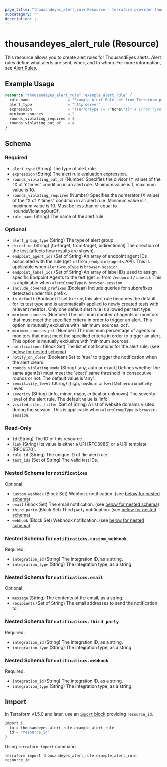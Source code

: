 ```yaml
---
page_title: "thousandeyes_alert_rule Resource - terraform-provider-thousandeyes"
subcategory: ""
description: |-
---
```


# thousandeyes_alert_rule (Resource)

This resource allows you to create alert rules for ThousandEyes alerts. Alert rules define what alerts are sent, when, and to whom. For more information, see [Alert Rules](https://docs.thousandeyes.com/product-documentation/alerts#rule-configuration).

## Example Usage

```terraform
resource "thousandeyes_alert_rule" "example_alert_rule" {
  rule_name                 = "Example Alert Rule set from Terraform provider"
  alert_type                = "http-server"
  expression                = "((errorType != \"None\"))" # Error Type is ANY
  minimum_sources           = 2
  rounds_violating_required = 4
  rounds_violating_out_of   = 4
}
```

<!-- schema generated by tfplugindocs -->
## Schema

### Required

- `alert_type` (String) The type of alert rule.
- `expression` (String) The alert rule evaluation expression.
- `rounds_violating_out_of` (Number) Specifies the divisor (Y value) of the “X of Y times” condition in an alert rule.  Minimum value is 1, maximum value is 10.
- `rounds_violating_required` (Number) Specifies the numerator (X value) of the “X of Y times” condition in an alert rule.  Minimum value is 1, maximum value is 10. Must be less than or equal to 'roundsViolatingOutOf'.
- `rule_name` (String) The name of the alert rule.

### Optional

- `alert_group_type` (String) The type of alert group.
- `direction` (String) [to-target, from-target, bidirectional] The direction of the test (affects how results are shown).
- `endpoint_agent_ids` (Set of String) An array of endpoint agent IDs associated with the rule (get `id` from `/endpoint/agents` API). This is applicable when `alertGroupType` is `browser-session`.
- `endpoint_label_ids` (Set of String) An array of label IDs used to assign specific Endpoint Agents to the test (get `id` from `/endpoint/labels`). This is applicable when `alertGroupType` is `browser-session`.
- `include_covered_prefixes` (Boolean) Include queries for subprefixes detected under this prefix.
- `is_default` (Boolean) If set to `true`, this alert rule becomes the default for its test type and is automatically applied to newly created tests with relevant metrics. Only one default alert rule is allowed per test type.
- `minimum_sources` (Number) The minimum number of agents or monitors that must meet the specified criteria in order to trigger an alert. This option is mutually exclusive with 'minimum_sources_pct'.
- `minimum_sources_pct` (Number) The minimum percentage of agents or monitors that must meet the specified criteria in order to trigger an alert. This option is mutually exclusive with 'minimum_sources'.
- `notifications` (Block Set) The list of notifications for the alert rule. (see [below for nested schema](#nestedblock--notifications))
- `notify_on_clear` (Boolean) Set to 'true' to trigger the notification when the alert clears.
- `rounds_violating_mode` (String) [any, auto or exact] Defines whether the same agent(s) must meet the 'exact' same threshold in consecutive rounds or not. The default value is 'any'.
- `sensitivity_level` (String) [high, medium or low] Defines sensitivity level.
- `severity` (String) [info, minor, major, critical or unknown] The severity level of the alert rule. The default value is 'info'.
- `visited_sites_filter` (Set of String) A list of website domains visited during the session. This is applicable when `alertGroupType` is `browser-session`.

### Read-Only

- `id` (String) The ID of this resource.
- `link` (String) Its value is either a URI [RFC3986] or a URI template [RFC6570].
- `rule_id` (String) The unique ID of the alert rule.
- `test_ids` (Set of String) The valid test IDs.

<a id="nestedblock--notifications"></a>
### Nested Schema for `notifications`

Optional:

- `custom_webhook` (Block Set) Webhook notification. (see [below for nested schema](#nestedblock--notifications--custom_webhook))
- `email` (Block Set) The email notification. (see [below for nested schema](#nestedblock--notifications--email))
- `third_party` (Block Set) Third party notification. (see [below for nested schema](#nestedblock--notifications--third_party))
- `webhook` (Block Set) Webhook notification. (see [below for nested schema](#nestedblock--notifications--webhook))

<a id="nestedblock--notifications--custom_webhook"></a>
### Nested Schema for `notifications.custom_webhook`

Required:

- `integration_id` (String) The integration ID, as a string.
- `integration_type` (String) The integration type, as a string.


<a id="nestedblock--notifications--email"></a>
### Nested Schema for `notifications.email`

Optional:

- `message` (String) The contents of the email, as a string.
- `recipients` (Set of String) The email addresses to send the notification to.


<a id="nestedblock--notifications--third_party"></a>
### Nested Schema for `notifications.third_party`

Required:

- `integration_id` (String) The integration ID, as a string.
- `integration_type` (String) The integration type, as a string.


<a id="nestedblock--notifications--webhook"></a>
### Nested Schema for `notifications.webhook`

Required:

- `integration_id` (String) The integration ID, as a string.
- `integration_type` (String) The integration type, as a string.

## Import
In Terraform v1.5.0 and later, use an [`import` block](https://developer.hashicorp.com/terraform/language/import) providing `resource_id`.
```terraform
import {
  to = thousandeyes_alert_rule.example_alert_rule
  id = "resource_id"
}
```

Using `terraform import` command.
```shell
terraform import thousandeyes_alert_rule.example_alert_rule resource_id
```
